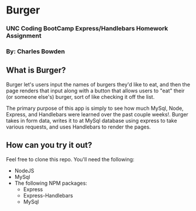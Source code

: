 # Burger
### UNC Coding BootCamp Express/Handlebars Homework Assignment
### By: Charles Bowden

## What is Burger?
Burger let's users input the names of burgers they'd like to eat, and then the page renders that input along with a button that allows users to "eat" their (or someone else's) burger, sort of like checking it off the list.  

The primary purpose of this app is simply to see how much MySql, Node, Express, and Handlebars were learned over the past couple weeks!.  Burger takes in form data, writes it to at MySql database using express to take various requests, and uses Handlebars to render the pages.

## How can you try it out?
Feel free to clone this repo.  You'll need the following:
* NodeJS
* MySql
* The following NPM packages:
  * Express
  * Express-Handlebars
  * MySql


